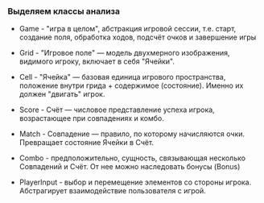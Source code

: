 ### Выделяем классы анализа
- Game - "игра в целом", абстракция игровой сессии, т.е. старт, создание поля, обработка ходов, подсчёт очков и завершение игры

- Grid - "Игровое поле" — модель двухмерного изображения, видимого игроку, включает в себя "Ячейки".

- Cell - "Ячейка" — базовая единица игрового пространства, положение внутри грида + содержимое (состояние). Именно их должен "двигать" игрок.

- Score - Счёт — числовое представление успеха игрока, возрастающее при совпадениях и комбо.

- Match - Совпадение — правило, по которому начисляются очки. Превращает состояние Ячейки в Счёт.

- Combo - предположительно, сущность, связывающая несколько Совпадений и  Счёт. От нее можно наследовать бонусы (Bonus)

- PlayerInput - выбор и перемещение элементов со стороны игрока. Абстрагирует взаимодействие пользователя с игрой.
